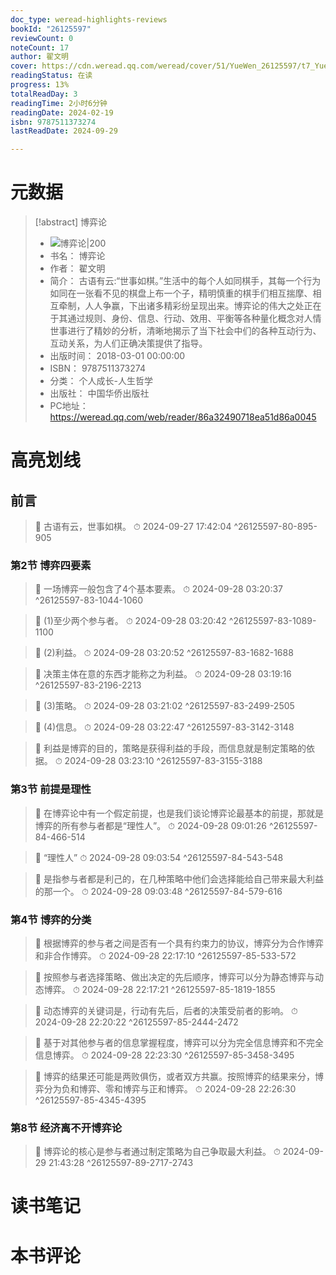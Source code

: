```yaml
---
doc_type: weread-highlights-reviews
bookId: "26125597"
reviewCount: 0
noteCount: 17
author: 翟文明
cover: https://cdn.weread.qq.com/weread/cover/51/YueWen_26125597/t7_YueWen_26125597.jpg
readingStatus: 在读
progress: 13%
totalReadDay: 3
readingTime: 2小时6分钟
readingDate: 2024-02-19
isbn: 9787511373274
lastReadDate: 2024-09-29

---
```

# 元数据
> [!abstract] 博弈论
> - ![ 博弈论|200](https://cdn.weread.qq.com/weread/cover/51/YueWen_26125597/t7_YueWen_26125597.jpg)
> - 书名： 博弈论
> - 作者： 翟文明
> - 简介： 古语有云:“世事如棋。”生活中的每个人如同棋手，其每一个行为如同在一张看不见的棋盘上布一个子，精明慎重的棋手们相互揣摩、相互牵制，人人争赢，下出诸多精彩纷呈现出来。博弈论的伟大之处正在于其通过规则、身份、信息、行动、效用、平衡等各种量化概念对人情世事进行了精妙的分析，清晰地揭示了当下社会中们的各种互动行为、互动关系，为人们正确决策提供了指导。
> - 出版时间： 2018-03-01 00:00:00
> - ISBN： 9787511373274
> - 分类： 个人成长-人生哲学
> - 出版社： 中国华侨出版社
> - PC地址：https://weread.qq.com/web/reader/86a32490718ea51d86a0045

# 高亮划线

## 前言

> 📌 古语有云，世事如棋。 
> ⏱ 2024-09-27 17:42:04 ^26125597-80-895-905

### 第2节 博弈四要素

> 📌 一场博弈一般包含了4个基本要素。 
> ⏱ 2024-09-28 03:20:37 ^26125597-83-1044-1060

> 📌 (1)至少两个参与者。 
> ⏱ 2024-09-28 03:20:42 ^26125597-83-1089-1100

> 📌 (2)利益。 
> ⏱ 2024-09-28 03:20:52 ^26125597-83-1682-1688

> 📌 决策主体在意的东西才能称之为利益。 
> ⏱ 2024-09-28 03:19:16 ^26125597-83-2196-2213

> 📌 (3)策略。 
> ⏱ 2024-09-28 03:21:02 ^26125597-83-2499-2505

> 📌 (4)信息。 
> ⏱ 2024-09-28 03:22:47 ^26125597-83-3142-3148

> 📌 利益是博弈的目的，策略是获得利益的手段，而信息就是制定策略的依据。 
> ⏱ 2024-09-28 03:23:10 ^26125597-83-3155-3188

### 第3节 前提是理性

> 📌 在博弈论中有一个假定前提，也是我们谈论博弈论最基本的前提，那就是博弈的所有参与者都是“理性人”。 
> ⏱ 2024-09-28 09:01:26 ^26125597-84-466-514

> 📌 “理性人” 
> ⏱ 2024-09-28 09:03:54 ^26125597-84-543-548

> 📌 是指参与者都是利己的，在几种策略中他们会选择能给自己带来最大利益的那一个。 
> ⏱ 2024-09-28 09:03:48 ^26125597-84-579-616

### 第4节 博弈的分类

> 📌 根据博弈的参与者之间是否有一个具有约束力的协议，博弈分为合作博弈和非合作博弈。 
> ⏱ 2024-09-28 22:17:10 ^26125597-85-533-572

> 📌 按照参与者选择策略、做出决定的先后顺序，博弈可以分为静态博弈与动态博弈。 
> ⏱ 2024-09-28 22:17:21 ^26125597-85-1819-1855

> 📌 动态博弈的关键词是，行动有先后，后者的决策受前者的影响。 
> ⏱ 2024-09-28 22:20:22 ^26125597-85-2444-2472

> 📌 基于对其他参与者的信息掌握程度，博弈可以分为完全信息博弈和不完全信息博弈。 
> ⏱ 2024-09-28 22:23:30 ^26125597-85-3458-3495

> 📌 博弈的结果还可能是两败俱伤，或者双方共赢。按照博弈的结果来分，博弈分为负和博弈、零和博弈与正和博弈。 
> ⏱ 2024-09-28 22:26:30 ^26125597-85-4345-4395

### 第8节 经济离不开博弈论

> 📌 博弈论的核心是参与者通过制定策略为自己争取最大利益。 
> ⏱ 2024-09-29 21:43:28 ^26125597-89-2717-2743

# 读书笔记

# 本书评论

